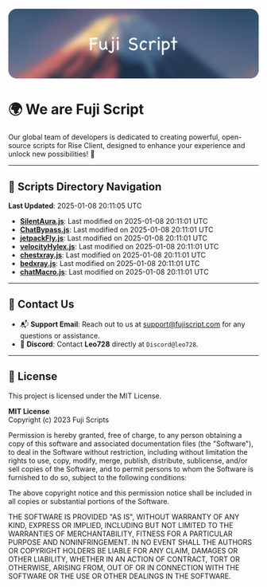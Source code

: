 ![Banner](.github/b.webp)

# 🌍 **We are Fuji Script**

Our global team of developers is dedicated to creating powerful, open-source scripts for Rise Client, designed to enhance your experience and unlock new possibilities! 🌟

---
<!-- SCRIPTS_NAVIGATION_START -->
## 📂 **Scripts Directory Navigation**

**Last Updated**: 2025-01-08 20:11:05 UTC

- **[SilentAura.js](scripts/SilentAura.js)**: Last modified on 2025-01-08 20:11:01 UTC
- **[ChatBypass.js](scripts/ChatBypass.js)**: Last modified on 2025-01-08 20:11:01 UTC
- **[jetpackFly.js](scripts/jetpackFly.js)**: Last modified on 2025-01-08 20:11:01 UTC
- **[velocityHylex.js](scripts/velocityHylex.js)**: Last modified on 2025-01-08 20:11:01 UTC
- **[chestxray.js](scripts/chestxray.js)**: Last modified on 2025-01-08 20:11:01 UTC
- **[bedxray.js](scripts/bedxray.js)**: Last modified on 2025-01-08 20:11:01 UTC
- **[chatMacro.js](scripts/chatMacro.js)**: Last modified on 2025-01-08 20:11:01 UTC

<!-- SCRIPTS_NAVIGATION_END -->

---

## 💬 **Contact Us**  
- 📬 **Support Email**: Reach out to us at [support@fujiscript.com](mailto:support@fujiscript.com) for any questions or assistance.  
- 💬 **Discord**: Contact **Leo728** directly at `Discord@leo728`.

---

## 📜 **License**

This project is licensed under the MIT License.  

**MIT License**  
Copyright (c) 2023 Fuji Scripts  

Permission is hereby granted, free of charge, to any person obtaining a copy of this software and associated documentation files (the "Software"), to deal in the Software without restriction, including without limitation the rights to use, copy, modify, merge, publish, distribute, sublicense, and/or sell copies of the Software, and to permit persons to whom the Software is furnished to do so, subject to the following conditions:  

The above copyright notice and this permission notice shall be included in all copies or substantial portions of the Software.  

THE SOFTWARE IS PROVIDED "AS IS", WITHOUT WARRANTY OF ANY KIND, EXPRESS OR IMPLIED, INCLUDING BUT NOT LIMITED TO THE WARRANTIES OF MERCHANTABILITY, FITNESS FOR A PARTICULAR PURPOSE AND NONINFRINGEMENT. IN NO EVENT SHALL THE AUTHORS OR COPYRIGHT HOLDERS BE LIABLE FOR ANY CLAIM, DAMAGES OR OTHER LIABILITY, WHETHER IN AN ACTION OF CONTRACT, TORT OR OTHERWISE, ARISING FROM, OUT OF OR IN CONNECTION WITH THE SOFTWARE OR THE USE OR OTHER DEALINGS IN THE SOFTWARE.  

